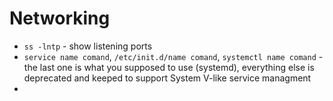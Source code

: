 # Networking
- `ss -lntp` - show listening ports
- `service name comand`, `/etc/init.d/name comand`, `systemctl name comand` - the last one is what you supposed to use (systemd), everything else is deprecated and keeped to support System V-like service managment
- 
